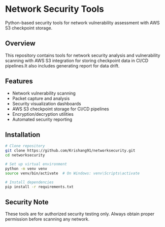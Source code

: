 # Network Security Tools

Python-based security tools for network vulnerability assessment with AWS S3 checkpoint storage.

## Overview

This repository contains tools for network security analysis and vulnerability scanning with AWS S3 integration for storing checkpoint data in CI/CD pipelines.It
also includes generating report for data drift.

## Features

- Network vulnerability scanning
- Packet capture and analysis
- Security visualization dashboards
- AWS S3 checkpoint storage for CI/CD pipelines
- Encryption/decryption utilities
- Automated security reporting

## Installation

```bash
# Clone repository
git clone https://github.com/Krishang91/networksecurity.git
cd networksecurity

# Set up virtual environment
python -m venv venv
source venv/bin/activate  # On Windows: venv\Scripts\activate

# Install dependencies
pip install -r requirements.txt
```



## Security Note

These tools are for authorized security testing only. Always obtain proper permission before scanning any network.

